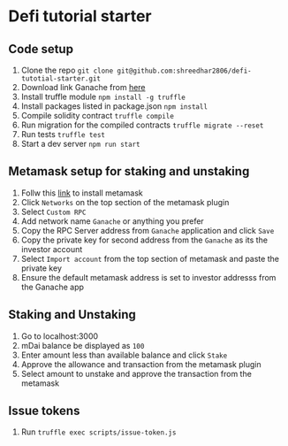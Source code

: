 # Defi tutorial starter

## Code setup
1. Clone the repo `git clone git@github.com:shreedhar2806/defi-tutotial-starter.git`
2. Download link Ganache from [here](#https://www.youtube.com/redirect?q=https%3A%2F%2Fwww.trufflesuite.com%2Fganache&event=video_description&v=CgXQC4dbGUE&redir_token=QUFFLUhqazZiNURHbGJLbVE2R3cwUXpUVTY2aTI0bTVpQXxBQ3Jtc0tuU1RtNFZDc2dwMkY4RUxFR0x4aWZtcnBmV3U0aUs3VUcxLXZ0NVZrZFJiX2lHQTNBZDFzU2xobkZlc2NJd2xtY1NJOWVzdjNOTWlVdlJOMjVTalc4ZjZ3REt2QkpWSUNtV19mOEZ2UXVqOFQwRGk1VQ%3D%3D)
3. Install truffle module `npm install -g truffle`
4. Install packages listed in package.json `npm install`
5. Compile solidity contract `truffle compile`
6. Run migration for the compiled contracts `truffle migrate --reset`
7. Run tests `truffle test`
8. Start a dev server `npm run start`

## Metamask setup for staking and unstaking
1. Follw this [link](#https://metamask.io/) to install metamask
2. Click `Networks` on the top section of the metamask plugin
3. Select `Custom RPC`
4. Add network name `Ganache` or anything you prefer
5. Copy the RPC Server address from `Ganache` application and click `Save`
6. Copy the private key for second address from the `Ganache` as its the investor account
7. Select `Import account` from the top section of metamask and paste the private key
8. Ensure the default metamask address is set to investor addresss from the Ganache app

## Staking and Unstaking
1. Go to localhost:3000
2. mDai balance be displayed as `100`
3. Enter amount less than available balance and click `Stake`
4. Approve the allowance and transaction from the metamask plugin
5. Select amount to unstake and approve the transaction from the metamask

## Issue tokens
1. Run `truffle exec scripts/issue-token.js`

 
   
